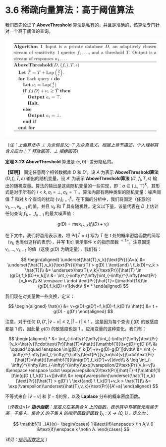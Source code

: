 # 3.6 稀疏向量算法：高于阈值算法

我们首先论证了 **AboveThreshold** 算法是私有的，并且是准确的，该算法专门针对一个高于阈值的查询。

![AboveThreshold](/3-Basic-Techniques-and-Composition-Theorems/The-sparse-vector-technique/img/AboveThreshold.png)

（*注：上面算法中 $\bot$ 为永假含义; $\top$ 为永真含义。根据上章节描述，个人理解其含义应为：$\top$ 释放回答，$\bot$ 拒绝回答*）

**定理  3.23** **AboveThreshold** 算法是 $(\varepsilon,0)$- 差分隐私的。

**【证明】** 固定任意两个相邻数据库 $D$ 和 $D'$。设 $A$ 为表示 **AboveThreshold算法** $(D,{f_i},T,\varepsilon)$ 输出的随机变量，设 $A'$ 为表示 **AboveThreshold算法** $(D',{f_i},T,\varepsilon)$ 输出的随机变量。算法的输出是这些随机变量的一些实现，即：$a \in \{\bot,\top\}^k$，其形式是对于所有的 $i<k,a_i=\bot,a_k=\top$ 。算法内部有两种类型的随机变量：噪声阈值 $\hat{T}$ 和对 $k$ 个查询的扰动 $\{v_i\}_{i=1}^k$。在下面的分析中，我们将固定（任意的）$v_1,...,v_{k-1}$ 的值。并且 $v_k$ 和 $\hat{T}$ 具有随机性。定义以下量，该量代表在 $D$ 上估计任何查询 $f_1,...,f_{k-1}$ 的最大噪声值：

$$
g(D) = \max_{i<k}(f_i(D) + v_i)
$$

在下文中，我们将滥用表示法，将 $\text{Pr}[\hat{T}=t]$ 写为 $\hat{T}$ 在 $t$ 处的概率密度函数的简写（$ν_k$ 也类似这样的表示），并写 $\mathbf{1}[x]$ 表示事件 $x$ 的指示函数$\ ^{<1>}$。注意固定 $v_i,...,v_{k-1}$ 的值（这使 $g(D)$ 为确定量），我们有：

$$
\begin{aligned}
    \underset{\hat{T},v_k}{\text{Pr}}[A=a] &= \underset{\hat{T},v_k}{\text{Pr}}[\hat{T} > g(D) \  \text{and} \ f_k(D)+v_k > \hat{T}]\\
    &= \underset{\hat{T},v_k}{\text{Pr}}[\hat{T} \in (g(D),f_k(D)+v_k]]\\
    &= \int_{-\infty}^{\infty}\int_{-\infty}^{\infty}\text{Pr}[v_k=v]\\
    &\ \enspace \ \cdot \text{Pr}[\hat{T}=t]\mathbf{1}[t\in (g(D),f_k(D)+v]]dvdt\\
    &= *
\end{aligned}
$$

我们现在对变量做一些变换，定义：

$$
\begin{aligned}
    \hat{v} &= v+g(D)-g(D')+f_k(D)-f_k(D')\\
    \hat{t} &= t + g(D) - g(D')
\end{aligned}
$$

注意，对于任何 $D,D',|\hat{v}-v|\leq 2,|\hat{t}-t|\leq 1$ 。这是因为每个查询 $f_i(D)$ 的敏感度都是 $1$ 的，因此量 $g(D)$ 的敏感度也是 $1$ 。应用变量的这种变化，我们有：

$$
\begin{aligned}
    * &= \int_{-\infty}^{\infty}\int_{-\infty}^{\infty}\text{Pr}[v_k=\hat{v}]\cdot\text{Pr}[\hat{T}=\hat{t}]\mathbf{1}[(t+g(D)-g(D'))\\
   &\ \qquad \qquad \enspace \in(g(D),f_k(D')+v+g(D)-g(D']]dvdt\\
   &= \int_{-\infty}^{\infty}\int_{-\infty}^{\infty}\text{Pr}[v_k=\hat{v}]\cdot\text{Pr}[\hat{T}=\hat{t}]\mathbf{1}[t\in(g(D'),f_k(D')+v]]dvdt\\
   & \leq \int_{-\infty}^{\infty}\int_{-\infty}^{\infty}\exp(\varepsilon/2)\text{Pr}[v_k=v]\\
   &\enspace \enspace \cdot \exp(\varepsilon/2)\text{Pr}[\hat{T}=t]\mathbf{1}[t\in(g(D'),f_k(D')+v]]dvdt\\
   &= \exp(\varepsilon)\underset{\hat{T},v_k}{\text{Pr}}[\hat{T} > g(D') \  \text{and} \ f_k(D')+v_k > \hat{T}]\\
   &= \exp(\varepsilon)\underset{\hat{T},v_k}{\text{Pr}}[A'=a]
\end{aligned}
$$

不等式来自 $|\hat{v}-v|$ 和 $|\hat{t}-t|$的界，以及 **Laplace** 分布的概率密度函数。

（*译者注<1> **指示函数**：是定义在某集合 $X$ 上的函数，表示其中有哪些元素属于某一子集 $A$。集合 $X$ 的子集 $A$ 的指示函数是函数 $\mathbf{1}_{A}:X\to \lbrace 0,1\rbrace$，定义为*：

$$
\mathbf{1} _{A}(x)= \begin{cases}
    1 &\text{if}\enspace x \in A,\\
    0 &\text{if}\enspace x \notin A.
\end{cases}
$$

*详见：[指示函数定义](https://en.wikipedia.org/wiki/Indicator_function)*
）